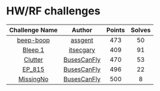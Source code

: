 # HW/RF challenges

|                   Challenge Name                     | Author | Points | Solves |
|:----------------------------------------------------:|:------:|:------:|:------:
| [beep-boop](./beep-boop) | [assgent](https://github.com/Assgent) | 473 | 50 |
| [Bleep 1](./Bleep1) | [itsecgary](https://github.com/itsecgary) | 409 | 91 |
| [Clutter](./Clutter) | [BusesCanFly](https://github.com/BusesCanFly) | 470 | 53 |
| [EP_815](./EP_815) | [BusesCanFly](https://github.com/BusesCanFly) | 496 | 22 |
| [MissingNo](./MissingNo) | [BusesCanFly](https://github.com/BusesCanFly) | 500 | 8 |

